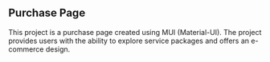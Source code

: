 <h2>Purchase Page</h2>
This project is a purchase page created using MUI (Material-UI). The project provides users with the ability to explore service packages and offers an e-commerce design.
